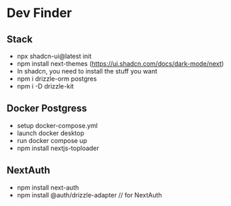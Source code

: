 # Dev Finder

## Stack

- npx shadcn-ui@latest init
- npm install next-themes (https://ui.shadcn.com/docs/dark-mode/next)
- In shadcn, you need to install the stuff you want
- npm i drizzle-orm postgres
- npm i -D drizzle-kit

## Docker Postgress

- setup docker-compose.yml
- launch docker desktop
- run docker compose up
- npm install nextjs-toploader

## NextAuth

- npm install next-auth
- npm install @auth/drizzle-adapter // for NextAuth
